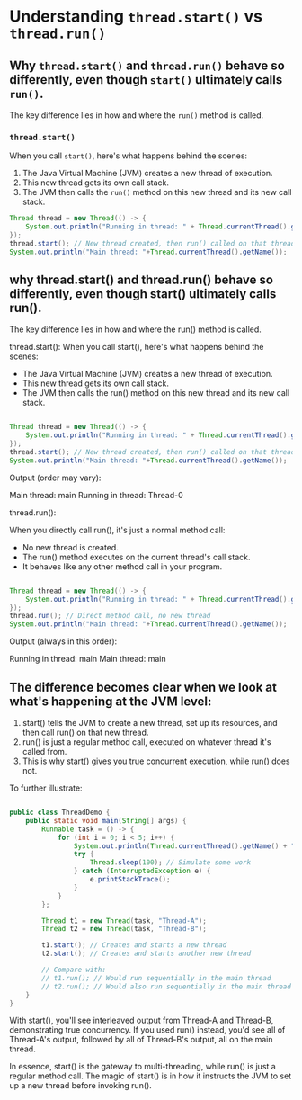 # Understanding `thread.start()` vs `thread.run()`

## Why `thread.start()` and `thread.run()` behave so differently, even though `start()` ultimately calls `run()`.

The key difference lies in how and where the `run()` method is called.

### `thread.start()`

When you call `start()`, here's what happens behind the scenes:

1. The Java Virtual Machine (JVM) creates a new thread of execution.
2. This new thread gets its own call stack.
3. The JVM then calls the `run()` method on this new thread and its new call stack.

```java
Thread thread = new Thread(() -> {
    System.out.println("Running in thread: " + Thread.currentThread().getName());
});
thread.start(); // New thread created, then run() called on that thread
System.out.println("Main thread: "+Thread.currentThread().getName());
```

## why thread.start() and thread.run() behave so differently, even though start() ultimately calls run().

The key difference lies in how and where the run() method is called.

thread.start():
When you call start(), here's what happens behind the scenes:

- The Java Virtual Machine (JVM) creates a new thread of execution.
- This new thread gets its own call stack.
- The JVM then calls the run() method on this new thread and its new call stack.

```java

Thread thread = new Thread(() -> {
    System.out.println("Running in thread: " + Thread.currentThread().getName());
});
thread.start(); // New thread created, then run() called on that thread
System.out.println("Main thread: "+Thread.currentThread().getName());
```

Output (order may vary):

Main thread: main
Running in thread: Thread-0

thread.run():

When you directly call run(), it's just a normal method call:

- No new thread is created.
- The run() method executes on the current thread's call stack.
- It behaves like any other method call in your program.

```java

Thread thread = new Thread(() -> {
    System.out.println("Running in thread: " + Thread.currentThread().getName());
});
thread.run(); // Direct method call, no new thread
System.out.println("Main thread: "+Thread.currentThread().getName());
```

Output (always in this order):

Running in thread: main
Main thread: main

## The difference becomes clear when we look at what's happening at the JVM level:

1. start() tells the JVM to create a new thread, set up its resources, and then call run() on that new thread.
2. run() is just a regular method call, executed on whatever thread it's called from.
3. This is why start() gives you true concurrent execution, while run() does not.

To further illustrate:

```java

public class ThreadDemo {
    public static void main(String[] args) {
        Runnable task = () -> {
            for (int i = 0; i < 5; i++) {
                System.out.println(Thread.currentThread().getName() + ": " + i);
                try {
                    Thread.sleep(100); // Simulate some work
                } catch (InterruptedException e) {
                    e.printStackTrace();
                }
            }
        };

        Thread t1 = new Thread(task, "Thread-A");
        Thread t2 = new Thread(task, "Thread-B");

        t1.start(); // Creates and starts a new thread
        t2.start(); // Creates and starts another new thread

        // Compare with:
        // t1.run(); // Would run sequentially in the main thread
        // t2.run(); // Would also run sequentially in the main thread
    }
}
```

With start(), you'll see interleaved output from Thread-A and Thread-B, demonstrating true concurrency.
If you used run() instead, you'd see all of Thread-A's output, followed by all of Thread-B's output, all on the main
thread.

In essence, start() is the gateway to multi-threading, while run() is just a regular method call.
The magic of start() is in how it instructs the JVM to set up a new thread before invoking run().
